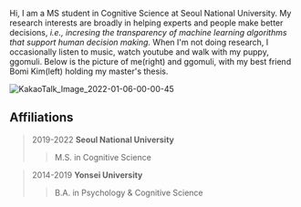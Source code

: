 Hi, I am a MS student in Cognitive Science at Seoul National University. My research interests are broadly in helping experts and people make better decisions, *i.e., incresing the transparency of machine learning algorithms that support human decision making.* When I'm not doing research, I occasionally listen to music, watch youtube and walk with my puppy, ggomuli. Below is the picture of me(right) and ggomuli, with my best friend Bomi Kim(left) holding my master's thesis.

![KakaoTalk_Image_2022-01-06-00-00-45](https://user-images.githubusercontent.com/97169006/148239162-13027886-b5d1-4099-8714-757631cb36d1.jpeg)

## Affiliations 
> 2019-2022 **Seoul National University**
>	> M.S. in Cognitive Science

> 2014-2019 **Yonsei University**
>	> B.A. in Psychology & Cognitive Science



<!---
YeaeunGong/YeaeunGong is a ✨ special ✨ repository because its `README.md` (this file) appears on your GitHub profile.
You can click the Preview link to take a look at your changes.
--->

